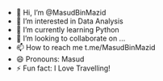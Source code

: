 - 👋 Hi, I’m @MasudBinMazid
- 👀 I’m interested in Data Analysis
- 🌱 I’m currently learning Python 
- 💞️ I’m looking to collaborate on ...
- 📫 How to reach me t.me/MasudBinMazid
- 😄 Pronouns: Masud
- ⚡ Fun fact: I Love Travelling! 

<!---
MasudBinMazid/MasudBinMazid is a ✨ special ✨ repository because its `README.md` (this file) appears on your GitHub profile.
You can click the Preview link to take a look at your changes.
--->
